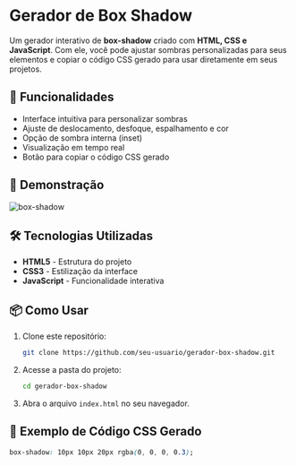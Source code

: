 # Gerador de Box Shadow

Um gerador interativo de **box-shadow** criado com **HTML, CSS e JavaScript**. Com ele, você pode ajustar sombras personalizadas para seus elementos e copiar o código CSS gerado para usar diretamente em seus projetos. 

## 🚀 Funcionalidades

- Interface intuitiva para personalizar sombras
- Ajuste de deslocamento, desfoque, espalhamento e cor
- Opção de sombra interna (inset)
- Visualização em tempo real
- Botão para copiar o código CSS gerado

## 🎥 Demonstração

![box-shadow](https://github.com/user-attachments/assets/1a1fd499-0a6c-45e9-b29a-b724018e5972)

## 🛠️ Tecnologias Utilizadas

- **HTML5** - Estrutura do projeto
- **CSS3** - Estilização da interface
- **JavaScript** - Funcionalidade interativa

## 📦 Como Usar

1. Clone este repositório:
   ```sh
   git clone https://github.com/seu-usuario/gerador-box-shadow.git
   ```
2. Acesse a pasta do projeto:
   ```sh
   cd gerador-box-shadow
   ```
3. Abra o arquivo `index.html` no seu navegador.

## 📌 Exemplo de Código CSS Gerado

```css
box-shadow: 10px 10px 20px rgba(0, 0, 0, 0.3);
```
